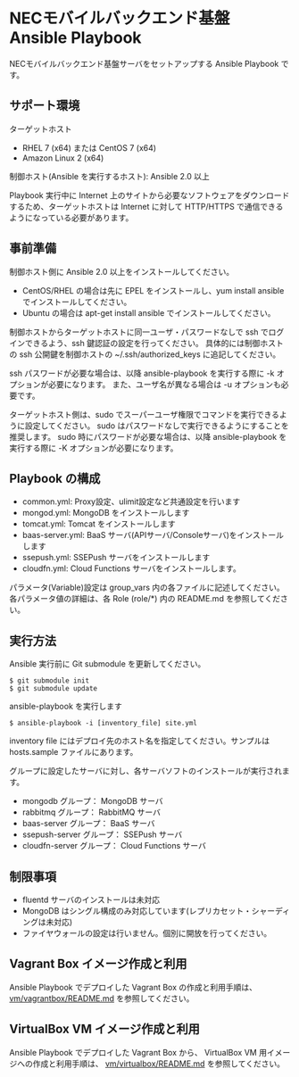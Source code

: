 # NECモバイルバックエンド基盤 Ansible Playbook

NECモバイルバックエンド基盤サーバをセットアップする Ansible Playbook です。

## サポート環境


ターゲットホスト
- RHEL 7 (x64) または CentOS 7 (x64)
- Amazon Linux 2 (x64)

制御ホスト(Ansible を実行するホスト): Ansible 2.0 以上

Playbook 実行中に Internet 上のサイトから必要なソフトウェアをダウンロードするため、ターゲットホストは Internet に対して HTTP/HTTPS で通信できるようになっている必要があります。

## 事前準備

制御ホスト側に Ansible 2.0 以上をインストールしてください。

- CentOS/RHEL の場合は先に EPEL をインストールし、yum install ansible でインストールしてください。
- Ubuntu の場合は apt-get install ansible でインストールしてください。

制御ホストからターゲットホストに同一ユーザ・パスワードなしで ssh でログインできるよう、ssh 鍵認証の設定を行ってください。
具体的には制御ホストの ssh 公開鍵を制御ホストの ~/.ssh/authorized_keys に追記してください。

ssh パスワードが必要な場合は、以降 ansible-playbook を実行する際に -k オプションが必要になります。
また、ユーザ名が異なる場合は -u オプションも必要です。

ターゲットホスト側は、sudo でスーパーユーザ権限でコマンドを実行できるように設定してください。
sudo はパスワードなしで実行できるようにすることを推奨します。
sudo 時にパスワードが必要な場合は、以降 ansible-playbook を実行する際に -K オプションが必要になります。

## Playbook の構成

* common.yml: Proxy設定、ulimit設定など共通設定を行います
* mongod.yml: MongoDB をインストールします
* tomcat.yml: Tomcat をインストールします
* baas-server.yml: BaaS サーバ(APIサーバ/Consoleサーバ)をインストールします
* ssepush.yml: SSEPush サーバをインストールします
* cloudfn.yml: Cloud Functions サーバをインストールします。

パラメータ(Variable)設定は group_vars 内の各ファイルに記述してください。
各パラメータ値の詳細は、各 Role (role/*) 内の README.md を参照してください。

## 実行方法

Ansible 実行前に Git submodule を更新してください。

    $ git submodule init
    $ git submodule update

ansible-playbook を実行します

    $ ansible-playbook -i [inventory_file] site.yml

inventory file にはデプロイ先のホスト名を指定してください。サンプルは hosts.sample ファイルにあります。

グループに設定したサーバに対し、各サーバソフトのインストールが実行されます。 
* mongodb グループ： MongoDB サーバ
* rabbitmq グループ： RabbitMQ サーバ
* baas-server グループ： BaaS サーバ
* ssepush-server グループ： SSEPush サーバ
* cloudfn-server グループ： Cloud Functions サーバ

## 制限事項

* fluentd サーバのインストールは未対応
* MongoDB はシングル構成のみ対応しています(レプリカセット・シャーディングは未対応)
* ファイヤウォールの設定は行いません。個別に開放を行ってください。

## Vagrant Box イメージ作成と利用

Ansible Playbook でデプロイした Vagrant Box の作成と利用手順は、
[vm/vagrantbox/README.md](vm/vagrantbox/README.md) を参照してください。

## VirtualBox VM イメージ作成と利用

Ansible Playbook でデプロイした Vagrant Box から、 VirtualBox VM 用イメージへの作成と利用手順は、
[vm/virtualbox/README.md](vm/virtualbox/README.md) を参照してください。
